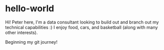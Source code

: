 # hello-world

Hi! Peter here, I'm a data consultant looking to build out and branch out my technical capabilities :) I enjoy food, cars, and basketball (along with many other interests). 

Beginning my git journey!
